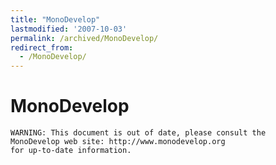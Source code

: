 ```yaml
---
title: "MonoDevelop"
lastmodified: '2007-10-03'
permalink: /archived/MonoDevelop/
redirect_from:
  - /MonoDevelop/
---
```


MonoDevelop
===========

    WARNING: This document is out of date, please consult the 
    MonoDevelop web site: http://www.monodevelop.org
    for up-to-date information.

